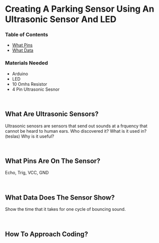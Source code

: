 # Creating A Parking Sensor Using An Ultrasonic Sensor And LED

### __Table of Contents__
- [What Pins](https://github.com/Teddy-Polkosnik/Arduino-Activities/blob/main/Activity%201/Activity_1_README.md#what-pins-are-on-the-sensor)
- [What Data](https://github.com/Teddy-Polkosnik/Arduino-Activities/blob/main/Activity%201/Activity_1_README.md#what-data-does-the-sensor-show)

  
### Materials Needed
- Arduino
- LED
- 10 Omhs Resistor
- 4 Pin Ultrasonic Sesnor
  
<br>

## What Are Ultrasonic Sensors? 
Ultrasonic senosrs are sensors that send out sounds at a frquency that cannot be heard to human ears.
Who discovered it?
What is it used in? (teslas)
Why is it useful?

<br>

## What Pins Are On The Sensor?
Echo, Trig, VCC, GND

<br>

## What Data Does The Sensor Show?
Show the time that it takes for one cycle of bouncing sound.

<br>

## How To Approach Coding?


